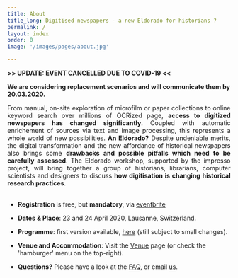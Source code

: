 ```yaml
---
title: About
title_long: Digitised newspapers - a new Eldorado for historians ?
permalink: /
layout: index
order: 0
image: '/images/pages/about.jpg'

---
```




**>> UPDATE: EVENT CANCELLED DUE TO COVID-19 <<**

**We are considering replacement scenarios and will communicate them by 20.03.2020.**



<div style="text-align: justify"> From manual, on-site exploration of microfilm or paper collections to online keyword search over millions of OCRized page, <b>access to digitized newspapers has changed significantly</b>. Coupled with automatic enrichement of sources via text and image processing, this represents a whole world of new possibilities. <b>An Eldorado?</b> Despite undeniable merits, the digital transformation and the new affordance of historical newspapers  also brings some <b>drawbacks and possible pitfalls which need to be carefully assessed</b>. The Eldorado workshop, supported by the impresso project, will bring  together a group of historians, librarians, computer scientists and designers to discuss <b>how digitisation is changing historical research practices</b>.</div><br>

- **Registration** is free, but **mandatory**, via [eventbrite](https://www.eventbrite.com/e/eldorado-workshop-registration-91108149929)

<div id="eventbrite-widget-container-91108149929"></div>

<script src="https://www.eventbrite.com/static/widgets/eb_widgets.js"></script>

<script type="text/javascript">
    var exampleCallback = function() {
        console.log('Order complete!');
    };
    window.EBWidgets.createWidget({
        widgetType: 'checkout',
        eventId: '91108149929',
        iframeContainerId: 'eventbrite-widget-container-91108149929',
        iframeContainerHeight: 525,
    });
</script>

- **Dates & Place**: 23 and 24 April 2020, Lausanne, Switzerland.

- **Programme**: first version available, [here](/eldorado/online-program) (still subject to small changes).

- **Venue and Accommodation**:  Visit the [Venue](/eldorado/venue) page (or check the 'hamburger' menu on the top-right).
- **Questions?** Please have a look at the [FAQ](/eldorado/faq), or email [us](mailto:info@impresso-project.ch).



